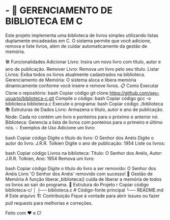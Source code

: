 # - 📖 GERENCIAMENTO DE BIBLIOTECA EM C

Este projeto implementa uma biblioteca de livros simples utilizando listas duplamente encadeadas em C. O sistema permite que você adicione, remova e liste livros, além de cuidar automaticamente da gestão de memória.

🛠️ Funcionalidades
Adicionar Livro: Insira um novo livro com título, autor e ano de publicação.
Remover Livro: Remova um livro pelo seu título.
Listar Livros: Exiba todos os livros atualmente cadastrados na biblioteca.
Gerenciamento de Memória: O sistema aloca e libera memória dinamicamente conforme você insere e remove livros.
📋 Como Executar
Clone o repositório:
bash
Copiar código
git clone https://github.com/seu-usuario/biblioteca-c.git
Compile o código:
bash
Copiar código
gcc -o biblioteca biblioteca.c
Execute o programa:
bash
Copiar código
./biblioteca
📚 Estruturas de Dados
Livro: Armazena o título, autor e ano de publicação.
Node: Cada nó contém um livro e ponteiros para o próximo e anterior nó.
Biblioteca: Gerencia a lista de livros com ponteiros para o primeiro e último nós.
💡 Exemplos de Uso
Adicione um livro:

bash
Copiar código
Digite o título do livro: O Senhor dos Anéis
Digite o autor do livro: J.R.R. Tolkien
Digite o ano de publicação: 1954
Liste os livros:

bash
Copiar código
Livros na biblioteca:
Título: O Senhor dos Anéis, Autor: J.R.R. Tolkien, Ano: 1954
Remova um livro:

bash
Copiar código
Digite o título do livro a ser removido: O Senhor dos Anéis
Livro 'O Senhor dos Anéis' removido com sucesso!
🧹 Gestão de Memória
A função liberar_biblioteca() cuida de liberar a memória de todos os livros ao sair do programa.
📂 Estrutura do Projeto
r
Copiar código
biblioteca-c/
│
├── biblioteca.c    # Código-fonte principal
└── README.md       # Este arquivo
🏗️ Contribuição
Fique à vontade para abrir issues ou fazer pull requests para melhorias e correções.

Feito com ❤️ e C!

